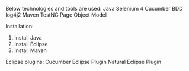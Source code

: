 Below technologies and tools are used:
Java
Selenium 4
Cucumber BDD
log4j2
Maven
TestNG
Page Object Model

Installation:
1. Install Java
2. Install Eclipse
3. Install Maven

Eclipse plugins:
Cucumber Eclipse Plugin
Natural Eclipse Plugin
